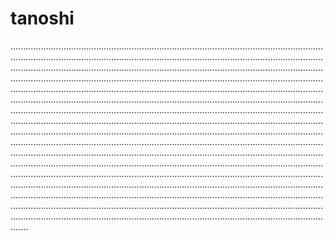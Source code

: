 # tanoshi
...................................................................................................................................................................................................................................................................................................................................................................................................................................................................................................................................................................................................................................................................................................................................................................................................................................................................................................................................................................................................................................................................................................................................................................................................................................................................................................................................................................................................................................................................................................................................................................................................................................................................................................................................................................................................................................................................................................................................................................................................................................................................................................................................................................................................